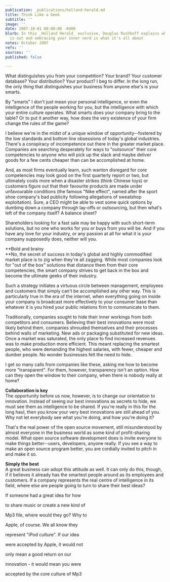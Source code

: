 ```yaml
---
publication: _publications/holland-herald.md
title: Think Like a Geek
subtitle: ''
image: ''
date: 2007-10-01 00:00:00 -0400
blurb: In this _Holland Herald_ exclusive, Douglas Rushkoff explains why outsourcing
  is out and embracing your inner nerd is what it's all about
notes: October 2007
refs: ''
sources: ''
published: false

---
```

What distinguishes you from your competition? Your brand? Your customer database? Your distribution? Your product? I beg to differ. In the long run, the only thing that distinguishes your business from anyone else's is your smarts.

By "smarts" I don't just mean your personal intelligence, or even the intelligence of the people working for you, but the intelligence with which your entire culture operates. What smarts does your company bring to the table? Or to put it another way, how does the very existence of your firm change the rules of the game?

I believe we're in the midst of a unique window of opportunity--fostered by the low standards and bottom line obsessions of today's global industries. There's a conspiracy of incompetence out there in the greater market place. Companies are searching desperately for ways to "outsource" their core competencies to anyone who will pick up the slack and maybe deliver goods for a few cents cheaper than can be accomplished at home.

And, as most firms eventually learn, such wanton disregard for core competencies may look good on the first quarterly report or two, but ultimately costs more when a disaster strikes (think Chinese toys) or customers figure out that their favourite products are made under unfavourable conditions (the famous "Nike effect", named after the sport shoe company's bad publicity following allegations of sweatshop exploitation). Sure, a CEO might be able to vest some quick options by dumbing down a company through lay-offs or outsourcing, but then what's left of the company itself? A balance sheet?

Shareholders looking for a fast sale may be happy with such short-term solutions, but no one who works for you or buys from you will be. And if you have any love for your industry, or any passion at all for what it is your company supposedly does, neither will you.

**Bold and brainy  
**No, the secret of success in today's global and highly commodified market place is to zig when they're all zagging. While most companies look for "out of the box" solutions that distance them from their core competencies, the smart company strives to get back in the box and become the ultimate geeks of their industry.

Such a strategy initiates a virtuous circle between management, employees and customers that simply can't be accomplished any other way. This is particularly true in the era of the internet, when everything going on inside your company is broadcast more effectively to your consumer base than whatever it is you hired your public relations firm to communicate to them.

Traditionally, companies sought to hide their inner workings from both competitors and consumers. Believing their best innovations were most likely behind them, companies shrouded themselves and their processes behind walls of marketing. New ads or packaging substituted for new ideas. Once a market was saturated, the only place to find increased revenues was to make production more efficient. This meant replacing the smartest people, who were demanding the highest salaries, with fewer, cheaper and dumber people. No wonder businesses felt the need to hide.

I get so many calls from companies like these, asking me how to become more "transparent". For them, however, transparency isn't an option. How can they open the window to their company, when there is nobody really at home?

**Collaboration is key**  
The opportunity before us now, however, is to change our orientation to innovation. Instead of seeing our best innovations as secrets to hide, we must see them as intelligence to be shared. If you're really in this for the long haul, then you know your very best innovations are still ahead of you. Why not let everybody see what you're doing, and how you're doing it?

That's the real power of the open source movement, still misunderstood by almost everyone in the business world as some kind of profit-sharing model. What open source software development does is invite everyone to make things better--users, developers, anyone really. If you see a way to make an open source program better, you are cordially invited to pitch in and make it so.

**Simply the best**  
A great business can adopt this attitude as well. It can only do this, though, if it believes it already has the smartest people around as its employees and customers. If a company represents the real centre of intelligence in its field, where else are people going to turn to share their best ideas?

If someone had a great idea for how

to share music or create a new kind of

Mp3 file, where would they go? Why to

Apple, of course. We all know they

represent "iPod culture". If our idea

were accepted by Apple, it would not

only mean a good return on our

innovation - it would mean you were

accepted by the core culture of Mp3